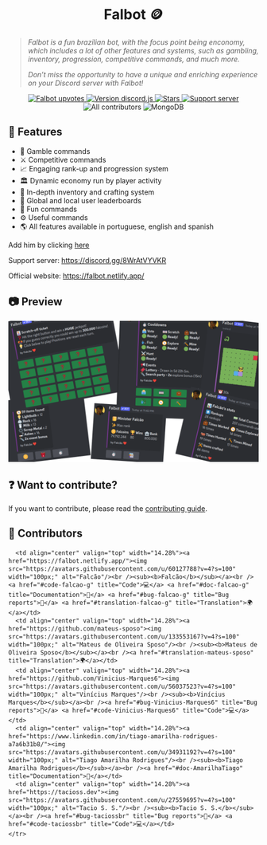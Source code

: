 <h1 align="center"> Falbot 🪙 </h1>
<blockquote>
<p><i>
Falbot is a fun brazilian bot, with the focus point being enconomy, which includes a lot of other features and systems, such as gambling, inventory, progression, competitive commands, and much more. 

Don’t miss the opportunity to have a unique and enriching experience on your Discord server with Falbot!
</i></p>
</blockquote>

<p align="center">
    <a title="Top.gg page" href="https://top.gg/bot/742331813539872798">
        <img src="https://top.gg/api/widget/upvotes/742331813539872798.svg" alt="Falbot upvotes">
    </a>
    <a title="Version discord.js" href="https://www.npmjs.com/package/discord.js">
        <img src="https://img.shields.io/badge/discord.js-v14.9.0-blue.svg?logo=npm" alt="Version discord.js">
    </a>
    <a title="Stars" href="https://github.com/falcao-g/falbot">
        <img src="https://img.shields.io/github/stars/falcao-g/falbot" alt="Stars">
    </a>
    <a title="Support server" href="https://discord.gg/8WrAtVYVKR">
        <img src="https://img.shields.io/discord/742332099788275732.svg?&logo=discord&logoColor=ffffff&color=7389D8&labelColor=6A7EC2&label=Support" alt="Support server">
    </a>
    <img src="https://img.shields.io/github/all-contributors/falcao-g/Falbot?color=ee8449&style=flat-square" alt="All contributors">
    <img src="https://img.shields.io/badge/MongoDB--darkgreen.svg?logo=mongodb" alt="MongoDB">
</p>

## 🚀 Features

- 🎲 Gamble commands
- ⚔️ Competitive commands
- 📈 Engaging rank-up and progression system
- 🏛️ Dynamic economy run by player activity
- 🎒 In-depth inventory and crafting system
- 👑 Global and local user leaderboards
- 🎉 Fun commands
- ⚙️ Useful commands
- 🌎 All features available in portuguese, english and spanish

Add him by clicking [here](https://discord.com/api/oauth2/authorize?client_id=742331813539872798&permissions=0&scope=bot%20applications.commands)

Support server: <https://discord.gg/8WrAtVYVKR>

Official website: <https://falbot.netlify.app/>

## 📷 Preview

<img src='./src/assets/preview.png'>

## ❓ Want to contribute?

If you want to contribute, please read the [contributing guide](CONTRIBUTING.md).

## 🤝 Contributors

<!-- ALL-CONTRIBUTORS-LIST:START - Do not remove or modify this section -->
<!-- prettier-ignore-start -->
<!-- markdownlint-disable -->
<table>
  <tbody>
    <tr>

      <td align="center" valign="top" width="14.28%"><a href="https://falbot.netlify.app/"><img src="https://avatars.githubusercontent.com/u/60127788?v=4?s=100" width="100px;" alt="Falcão"/><br /><sub><b>Falcão</b></sub></a><br /><a href="#code-falcao-g" title="Code">💻</a> <a href="#doc-falcao-g" title="Documentation">📖</a> <a href="#bug-falcao-g" title="Bug reports">🐛</a> <a href="#translation-falcao-g" title="Translation">🌍</a></td>
      <td align="center" valign="top" width="14.28%"><a href="https://github.com/mateus-sposo"><img src="https://avatars.githubusercontent.com/u/133553167?v=4?s=100" width="100px;" alt="Mateus de Oliveira Sposo"/><br /><sub><b>Mateus de Oliveira Sposo</b></sub></a><br /><a href="#translation-mateus-sposo" title="Translation">🌍</a></td>
      <td align="center" valign="top" width="14.28%"><a href="https://github.com/Vinicius-Marques6"><img src="https://avatars.githubusercontent.com/u/56037523?v=4?s=100" width="100px;" alt="Vinícius Marques"/><br /><sub><b>Vinícius Marques</b></sub></a><br /><a href="#bug-Vinicius-Marques6" title="Bug reports">🐛</a> <a href="#code-Vinicius-Marques6" title="Code">💻</a></td>
      <td align="center" valign="top" width="14.28%"><a href="https://www.linkedin.com/in/tiago-amarilha-rodrigues-a7a6b31b8/"><img src="https://avatars.githubusercontent.com/u/34931192?v=4?s=100" width="100px;" alt="Tiago Amarilha Rodrigues"/><br /><sub><b>Tiago Amarilha Rodrigues</b></sub></a><br /><a href="#doc-AmarilhaTiago" title="Documentation">📖</a></td>
      <td align="center" valign="top" width="14.28%"><a href="https://tacioss.dev"><img src="https://avatars.githubusercontent.com/u/27559695?v=4?s=100" width="100px;" alt="Tacio S. S."/><br /><sub><b>Tacio S. S.</b></sub></a><br /><a href="#bug-taciossbr" title="Bug reports">🐛</a> <a href="#code-taciossbr" title="Code">💻</a></td>
    </tr>
  </tbody>
</table>

<!-- markdownlint-restore -->
<!-- prettier-ignore-end -->

<!-- ALL-CONTRIBUTORS-LIST:END -->

